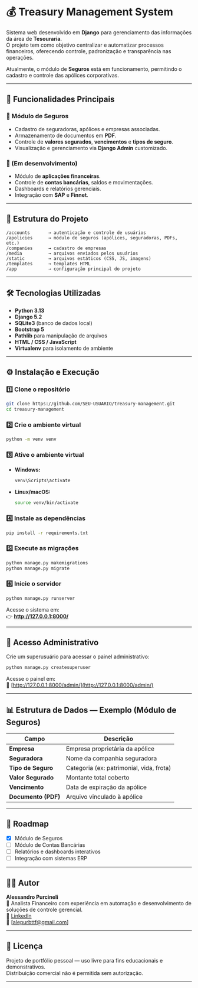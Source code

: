 # 💰 Treasury Management System

Sistema web desenvolvido em **Django** para gerenciamento das informações da área de **Tesouraria**.  
O projeto tem como objetivo centralizar e automatizar processos financeiros, oferecendo controle, padronização e transparência nas operações.

Atualmente, o módulo de **Seguros** está em funcionamento, permitindo o cadastro e controle das apólices corporativas.

---

## 🚀 Funcionalidades Principais

### 🔹 Módulo de Seguros
- Cadastro de seguradoras, apólices e empresas associadas.  
- Armazenamento de documentos em **PDF**.  
- Controle de **valores segurados**, **vencimentos** e **tipos de seguro**.  
- Visualização e gerenciamento via **Django Admin** customizado.  

### 🔹 (Em desenvolvimento)
- Módulo de **aplicações financeiras**.  
- Controle de **contas bancárias**, saldos e movimentações.  
- Dashboards e relatórios gerenciais.  
- Integração com **SAP** e **Finnet**.

---

## 🧩 Estrutura do Projeto

```
/accounts       → autenticação e controle de usuários  
/apolicies      → módulo de seguros (apólices, seguradoras, PDFs, etc.)  
/companies      → cadastro de empresas  
/media          → arquivos enviados pelos usuários  
/static         → arquivos estáticos (CSS, JS, imagens)  
/templates      → templates HTML  
/app            → configuração principal do projeto  
```

---

## 🛠️ Tecnologias Utilizadas

- **Python 3.13**
- **Django 5.2**
- **SQLite3** (banco de dados local)
- **Bootstrap 5**
- **Pathlib** para manipulação de arquivos
- **HTML / CSS / JavaScript**
- **Virtualenv** para isolamento de ambiente

---

## ⚙️ Instalação e Execução

### 1️⃣ Clone o repositório
```bash
git clone https://github.com/SEU-USUARIO/treasury-management.git
cd treasury-management
```

### 2️⃣ Crie o ambiente virtual
```bash
python -m venv venv
```

### 3️⃣ Ative o ambiente virtual
- **Windows:**
  ```bash
  venv\Scripts\activate
  ```
- **Linux/macOS:**
  ```bash
  source venv/bin/activate
  ```

### 4️⃣ Instale as dependências
```bash
pip install -r requirements.txt
```

### 5️⃣ Execute as migrações
```bash
python manage.py makemigrations
python manage.py migrate
```

### 6️⃣ Inicie o servidor
```bash
python manage.py runserver
```

Acesse o sistema em:  
👉 **http://127.0.0.1:8000/**

---

## 🔐 Acesso Administrativo

Crie um superusuário para acessar o painel administrativo:
```bash
python manage.py createsuperuser
```

Acesse o painel em:  
🔗 [http://127.0.0.1:8000/admin/](http://127.0.0.1:8000/admin/)

---

## 📊 Estrutura de Dados — Exemplo (Módulo de Seguros)

| Campo | Descrição |
|-------|------------|
| **Empresa** | Empresa proprietária da apólice |
| **Seguradora** | Nome da companhia seguradora |
| **Tipo de Seguro** | Categoria (ex: patrimonial, vida, frota) |
| **Valor Segurado** | Montante total coberto |
| **Vencimento** | Data de expiração da apólice |
| **Documento (PDF)** | Arquivo vinculado à apólice |

---

## 📅 Roadmap

- [x] Módulo de Seguros  
- [ ] Módulo de Contas Bancárias  
- [ ] Relatórios e dashboards interativos  
- [ ] Integração com sistemas ERP  

---

## 🧑‍💻 Autor

**Alessandro Purcineli**  
💼 Analista Financeiro com experiência em automação e desenvolvimento de soluções de controle gerencial.  
🔗 [LinkedIn](https://www.linkedin.com/in/alessandro-purcineli)  
📧 [alepurbttf@gmail.com]  

---

## 📄 Licença

Projeto de portfólio pessoal — uso livre para fins educacionais e demonstrativos.  
Distribuição comercial não é permitida sem autorização.

---

